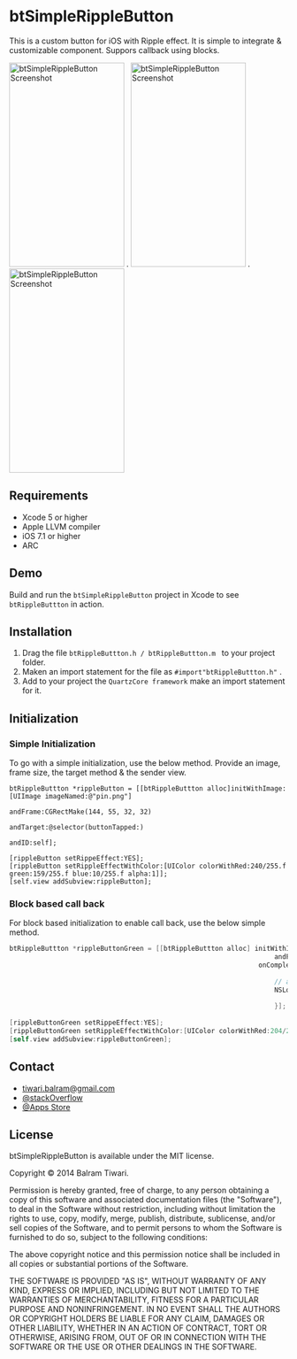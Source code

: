btSimpleRippleButton
====================

This is a custom button for iOS with Ripple effect. It is simple to integrate & customizable component. Suppors callback using blocks.

<img src="https://raw.githubusercontent.com/balram3429/btSimpleRippleButton/master/btSimpleRippleButton/images/raw/btSimpleRippleButtonTwo.png" alt="btSimpleRippleButton Screenshot" width="208" height="369" /> . <img src="https://raw.githubusercontent.com/balram3429/btSimpleRippleButton/master/btSimpleRippleButton/images/raw/btSimpleRippleButtonThree.png" alt="btSimpleRippleButton Screenshot" width="208" height="369" /> . <img src="https://raw.githubusercontent.com/balram3429/btSimpleRippleButton/master/btSimpleRippleButton/images/raw/btSimpleRippleButtonFour.png" alt="btSimpleRippleButton Screenshot" width="208" height="369" />

## Requirements
* Xcode 5 or higher
* Apple LLVM compiler
* iOS 7.1 or higher
* ARC

## Demo
Build and run the `btSimpleRippleButton` project in Xcode to see `btRippleButtton` in action.

## Installation
  1. Drag the file `btRippleButtton.h / btRippleButtton.m ` to your project folder.
  2. Maken an import statement for the file as `#import"btRippleButtton.h"` .
  3. Add to your project the `QuartzCore framework` make an import statement for it.


## Initialization

### Simple Initialization
To go with a simple initialization, use the below method. Provide an image, frame size, the target method & the sender view.

```objetice-c
btRippleButtton *rippleButton = [[btRippleButtton alloc]initWithImage:[UIImage imageNamed:@"pin.png"]
                                                             andFrame:CGRectMake(144, 55, 32, 32)
                                                            andTarget:@selector(buttonTapped:)
                                                                andID:self];
                                                                
[rippleButton setRippeEffect:YES];
[rippleButton setRippleEffectWithColor:[UIColor colorWithRed:240/255.f green:159/255.f blue:10/255.f alpha:1]];
[self.view addSubview:rippleButton];

```

### Block based call back
For block based initialization to enable call back, use the below simple method.

```objective-c
btRippleButtton *rippleButtonGreen = [[btRippleButtton alloc] initWithImage:[UIImage imageNamed:@"author.png"]
                                                                   andFrame:CGRectMake(110, 300, 99, 99)
                                                               onCompletion:^(BOOL success) {
                                                                   
                                                                   // add here more code to block
                                                                   NSLog(@"I am from Block, execution.");
                                                                       
                                                                   }];
    
[rippleButtonGreen setRippeEffect:YES];
[rippleButtonGreen setRippleEffectWithColor:[UIColor colorWithRed:204/255.f green:270/255.f blue:12/255.f alpha:1]];
[self.view addSubview:rippleButtonGreen];
```

## Contact

- tiwari.balram@gmail.com
- <A HREF = "http://stackoverflow.com/users/1307844/balram-tiwari"> @stackOverflow </a>
- <a href = "https://itunes.apple.com/us/artist/balram-tiwari/id693049567"> @Apps Store </a>

## License

btSimpleRippleButton is available under the MIT license.

Copyright © 2014 Balram Tiwari.

Permission is hereby granted, free of charge, to any person obtaining a copy of this software and associated documentation files (the "Software"), to deal in the Software without restriction, including without limitation the rights to use, copy, modify, merge, publish, distribute, sublicense, and/or sell copies of the Software, and to permit persons to whom the Software is furnished to do so, subject to the following conditions:

The above copyright notice and this permission notice shall be included in all copies or substantial portions of the Software.

THE SOFTWARE IS PROVIDED "AS IS", WITHOUT WARRANTY OF ANY KIND, EXPRESS OR IMPLIED, INCLUDING BUT NOT LIMITED TO THE WARRANTIES OF MERCHANTABILITY, FITNESS FOR A PARTICULAR PURPOSE AND NONINFRINGEMENT. IN NO EVENT SHALL THE AUTHORS OR COPYRIGHT HOLDERS BE LIABLE FOR ANY CLAIM, DAMAGES OR OTHER LIABILITY, WHETHER IN AN ACTION OF CONTRACT, TORT OR OTHERWISE, ARISING FROM, OUT OF OR IN CONNECTION WITH THE SOFTWARE OR THE USE OR OTHER DEALINGS IN THE SOFTWARE.
